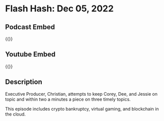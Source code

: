 # Flash Hash: Dec 05, 2022



## Podcast Embed
{{<podcast-embed url="https://player.simplecast.com/8e1da6b6-20f7-48ff-a030-eab5d94af6d1?dark=false&color=EE6E04">}}

## Youtube Embed
{{<youtube kMoycmr9r_Y>}}

## Description
Executive Producer, Christian, attempts to keep Corey, Dee, and Jessie on topic and within two a minutes a piece on three timely topics.

This episode includes crypto bankruptcy, virtual gaming, and blockchain in the cloud.
